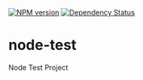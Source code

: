 [![NPM version](https://badge.fury.io/js/node-test.png)](http://badge.fury.io/js/node-test)
[![Dependency Status](https://david-dm.org/nazarhussain/node-test.png)](https://david-dm.org/nazarhussain/node-test)

# node-test

Node Test Project
